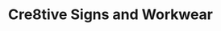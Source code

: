 ---
title: "Cre8tive Signs and Workwear"
url: /bishop-auckland/cre8tive-signs-and-workwear/
shop: Allgemein
---